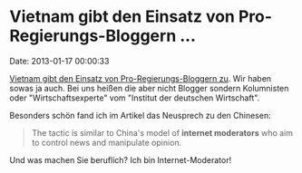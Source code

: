 Vietnam gibt den Einsatz von Pro-Regierungs-Bloggern \...
=========================================================

Date: 2013-01-17 00:00:33

[Vietnam gibt den Einsatz von Pro-Regierungs-Bloggern
zu](http://www.bbc.co.uk/news/world-asia-20982985). Wir haben sowas ja
auch. Bei uns heißen die aber nicht Blogger sondern Kolumnisten oder
\"Wirtschaftsexperte\" vom \"Institut der deutschen Wirtschaft\".

Besonders schön fand ich im Artikel das Neusprech zu den Chinesen:

> The tactic is similar to China\'s model of **internet moderators** who
> aim to control news and manipulate opinion.

Und was machen Sie beruflich? Ich bin Internet-Moderator!

